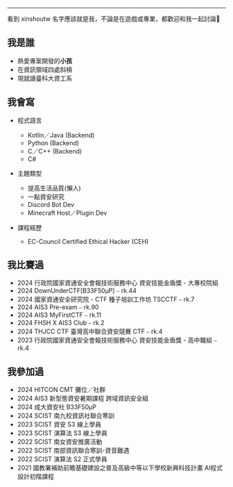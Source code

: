 ***

看到 xinshoutw 名字應該就是我，不論是在遊戲或專業，都歡迎和我一起討論👊


## 我是誰
- 熱愛專案開發的**小孩**
- 在資訊領域四處斜槓
- 現就讀臺科大資工系

[//]: # (- 有點懶，但是很努力)
[//]: # (- 有點笨，但是很聰明)
[//]: # (- 有點瘋，但是很理智)
[//]: # (- 有點傻，但是很有趣)
[//]: # (- 有點狂，但是很溫柔)
[//]: # (- 有點狠，但是很善良)
[//]: # (- 有點狡，但是很單純)
[//]: # (- 有點狗，但是很忠誠)
[//]: # (- 有點狼，但是很溫暖)
[//]: # (- 有點狸，但是很可愛)
[//]: # (- 有點狐，但是很聰明)
[//]: # (- 有點狸，但是很機智)

## 我會寫
- 程式語言
    - Kotlin／Java (Backend)
    - Python (Backend)
    - C／C++ (Backend)
    - C#

- 主題類型
    - 提高生活品質(懶人)
    - 一點資安研究
    - Discord Bot Dev
    - Minecraft Host／Plugin Dev

- 課程經歷
    - EC-Council Certified Ethical Hacker (CEH)

## 我比賽過
- 2024 行政院國家資通安全會報技術服務中心 資安技能金盾獎 - 大專校院組
- 2024 DownUnderCTF\[B33F50μP\] ⎯ rk.44
- 2024 國家資通安全研究院 - CTF 種子培訓工作坊 TSCCTF ⎯ rk.7
- 2024 AIS3 Pre-exam ⎯ rk.90
- 2024 AIS3 MyFirstCTF ⎯ rk.11
- 2024 FHSH X AIS3 Club ⎯ rk.2
- 2024 THJCC CTF 臺灣高中聯合資安競賽 CTF ⎯ rk.4
- 2023 行政院國家資通安全會報技術服務中心 資安技能金盾獎 - 高中職組 ⎯ rk.4

## 我參加過
- 2024 HITCON CMT 攤位／社群
- 2024 AIS3 新型態資安暑期課程 跨域資訊安全組
- 2024 成大資安社 B33F50μP
- 2024 SCIST 南九校資訊社聯合寒訓
- 2023 SCIST 資安 S3 線上學員
- 2023 SCIST 演算法 S3 線上學員
- 2022 SCIST 南女資安推廣活動
- 2022 SCIST 南部資訊聯合寒訓-資音難遇
- 2022 SCIST 演算法 S2 正式學員 
- 2021 國教署補助前瞻基礎建設之普及高級中等以下學校新興科技計畫 AI程式設計初階課程
